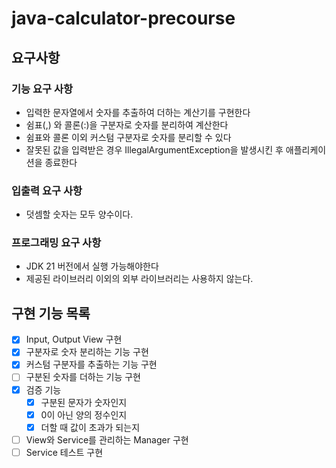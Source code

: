 # java-calculator-precourse

## 요구사항

### 기능 요구 사항
- 입력한 문자열에서 숫자를 추출하여 더하는 계산기를 구현한다
- 쉼표(,) 와 콜론(:)을 구분자로 숫자를 분리하여 계산한다
- 쉼표와 콜론 이외 커스텀 구분자로 숫자를 분리할 수 있다
- 잘못된 값을 입력받은 경우 IllegalArgumentException을 발생시킨 후 애플리케이션을 종료한다

### 입출력 요구 사항
- 덧셈할 숫자는 모두 양수이다.

### 프로그래밍 요구 사항
- JDK 21 버전에서 실행 가능해야한다
- 제공된 라이브러리 이외의 외부 라이브러리는 사용하지 않는다.

## 구현 기능 목록
- [x] Input, Output View 구현
- [x] 구분자로 숫자 분리하는 기능 구현
- [x] 커스텀 구분자를 추출하는 기능 구현
- [ ] 구분된 숫자를 더하는 기능 구현
- [x] 검증 기능
  - [x] 구분된 문자가 숫자인지
  - [x] 0이 아닌 양의 정수인지
  - [x] 더할 때 값이 초과가 되는지
- [ ] View와 Service를 관리하는 Manager 구현
- [ ] Service 테스트 구현
